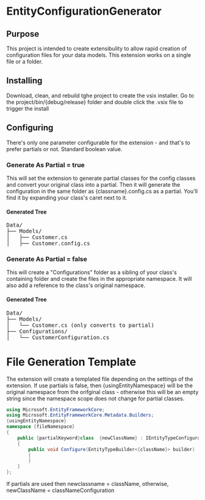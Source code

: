 # EntityConfigurationGenerator

## Purpose
This project is intended to create extensibulity to allow rapid creation of configuration files for your data models.
This extension works on a single file or a folder.

## Installing
Download, clean, and rebuild tghe project to create the vsix installer. 
Go to the project/bin/{debug/release} folder and double click the .vsix file to trigger the install

## Configuring
There's only one parameter configurable for the extension - and that's to prefer partials or not. Standard boolean value. 

### Generate As Partial = true
This will set the extension to generate partial classes for the config classes and convert your original class into a partial.
Then it will generate the configuration in the same folder as {classname}.config.cs as a partial. 
You'll find it by expanding your class's caret next to it.
#### Generated Tree
<pre>
Data/
├── Models/
│   ├── Customer.cs
│   ├── Customer.config.cs
</pre>
### Generate As Partial = false
This will create a "Configurations" folder as a sibling of your class's containing folder and create the files in the appropriate namespace.
It will also add a reference to the class's original namespace.
#### Generated Tree
<pre>
Data/
├── Models/
│   └── Customer.cs (only converts to partial)
├── Configurations/
│   └── CustomerConfiguration.cs
</pre>


# File Generation Template
The extension will create a templated file depending on the settings of the extension. 
If use partials is false, then {usingEntityNamespace} will be the original namespace from the orifginal class - 
otherwise this will be an empty string since the namespace scope does not change for partial classes.

```cs
using Microsoft.EntityFrameworkCore;
using Microsoft.EntityFrameworkCore.Metadata.Builders;
{usingEntityNamespace}
namespace {fileNamespace}
{
	public {partialKeyword}class  {newClassName} : IEntityTypeConfiguration<{className}>
	{
		public void Configure(EntityTypeBuilder<{className}> builder)
		{
		}
	}
};
```
If partials are used then newclassname = className, otherwise, newClassName = classNameConfiguration
